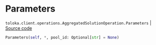 # Parameters
`toloka.client.operations.AggregatedSolutionOperation.Parameters` | [Source code](https://github.com/Toloka/toloka-kit/blob/v0.1.24/src/client/operations.py#L335)

```python
Parameters(self, *, pool_id: Optional[str] = None)
```


